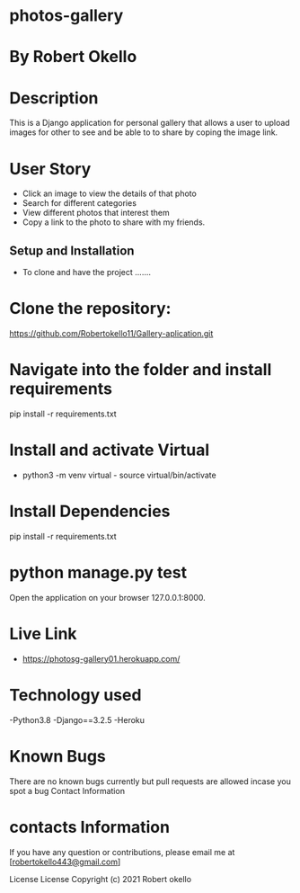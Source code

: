 # photos-gallery

# By Robert Okello

# Description

This is a Django application for personal gallery that allows a user to upload images for other to see and be able to to share by coping the image link.

# User Story

- Click an image to view the details of that photo
- Search for different categories
- View different photos that interest them
- Copy a link to the photo to share with my friends.

## Setup and Installation

* To clone and have the project .......

# Clone the repository:
 https://github.com/Robertokello11/Gallery-aplication.git

# Navigate into the folder and install requirements
 pip install -r requirements.txt

# Install and activate Virtual

- python3 -m venv virtual - source virtual/bin/activate  
  
 # Install Dependencies

  pip install -r requirements.txt
  
# python manage.py test
Open the application on your browser 127.0.0.1:8000.

# Live Link
- https://photosg-gallery01.herokuapp.com/

# Technology used
-Python3.8
-Django==3.2.5
-Heroku

# Known Bugs
There are no known bugs currently but pull requests are allowed incase you spot a bug
Contact Information
# contacts Information
If you have any question or contributions, please email me at [robertokello443@gmail.com]

License
License
Copyright (c) 2021 Robert okello

